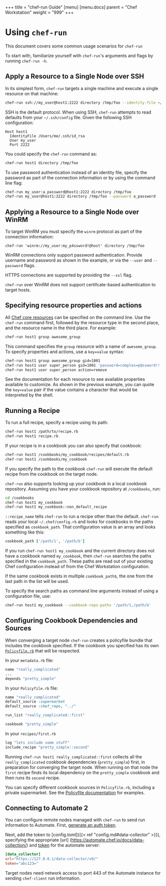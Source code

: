 +++
title = "chef-run Guide"
[menu]
  [menu.docs]
    parent = "Chef Workstation"
    weight = "999"
+++

# Using `chef-run`

This document covers some common usage scenarios for `chef-run`

To start with, familiarize yourself with `chef-run`'s arguments and flags
by running `chef-run -h`.

## Apply a Resource to a Single Node over SSH

In its simplest form, `chef-run` targets a single machine and execute a single
resource on that machine:

```bash
chef-run ssh://my_user@host1:2222 directory /tmp/foo --identity-file ~/.ssh/id_rsa
```

SSH is the default protocol. When using SSH, `chef-run` attempts to read defaults
from your `~/.ssh/config` file. Given the following SSH configuration:

```text
Host host1
  IdentityFile /Users/me/.ssh/id_rsa
  User my_user
  Port 2222
```

You could specify the `chef-run` command as:

```bash
chef-run host1 directory /tmp/foo
```

To use password authentication instead of an identity file, specify the
password as part of the connection information or by using the command line
flag:

```bash
chef-run my_user:a_password@host1:2222 directory /tmp/foo
chef-run my_user@host1:2222 directory /tmp/foo --password a_password
```

## Applying a Resource to a Single Node over WinRM

To target WinRM you must specify the `winrm` protocol as part of the connection
information:

```
chef-run 'winrm://my_user:my_p4ssword!@host' directory /tmp/foo
```

WinRM connections only support password authentication. Provide username and
password as shown in the example, or via the `--user` and `--password` flags.

HTTPS connections are supported by providing the `--ssl` flag.

`chef-run` over WinRM does not support certifcate-based authentication to
target hosts.

## Specifying resource properties and actions

All [Chef core resources](https://docs.chef.io/resource_reference.html) can be
specified on the command line. Use the `chef-run` command first, followed by
the resource type in the second place, and the resource name in the third
place. For example:

```bash
chef-run host1 group awesome_group
```

This command specifies the `group` resource with a name of `awesome_group`.
To specify properties and actions, use a `key=value` syntax:

```bash
chef-run host1 group awesome_group gid=1001
chef-run host1 user super_person gid=1001 'password=complex=p@ssword!!'
chef-run host1 user super_person action=remove
```

See the documentation for each resource to see available properties available to
customize. As shown in the previous example, you can quote the `key=value` pair
if the value contains a character that would be interpreted by the shell.

## Running a Recipe

To run a full recipe, specify a recipe using its path:

```bash
chef-run host1 /path/to/recipe.rb
chef-run host1 recipe.rb
```

If your recipe is in a cookbook you can also specify that cookbook:

```bash
chef-run host1 /cookbooks/my_cookbook/recipes/default.rb
chef-run host1 /cookbooks/my_cookbook
```

If you specify the path to the cookbook `chef-run` will execute the default
recipe from the cookbook on the target node.

`chef-run` also supports looking up your cookbook in a local cookbook
repository. Assuming you have your cookbook repository at `/cookbooks`, run:

```bash
cd /cookbooks
chef-run host1 my_cookbook
chef-run host1 my_cookbook::non_default_recipe
```

`::recipe_name` tells `chef-run` to run a recipe other than the default.
`chef-run` reads your local `~/.chef/config.rb` and looks for cookbooks in the
paths specified as `cookbook_path`. That configuration value is an array and
looks something like this:

```ruby
cookbook_path ['/path/1', '/path/b']
```

If you run `chef-run host1 my_cookbook` and the current directory does not have
a cookbook named `my_cookbook`, then `chef-run` searches the paths specified in
the `cookbook_path`. These paths are read out of your existing Chef
configuration instead of from the Chef Workstation configuration.

If the same cookbook exists in multiple `cookbook_path`s, the one from the
last path in the list will be used.

To specify the search paths as command line arguments instead of using a
configuration file, use:

```bash
chef-run host1 my_cookbook --cookbook-repo-paths '/path/1,/path/b'
```

## Configuring Cookbook Dependencies and Sources

When converging a target node `chef-run` creates a policyfile bundle that
includes the cookbook specified. If the cookbook you specified has its own
[`Policyfile.rb`](https://docs.chef.io/config_rb_policyfile.html) that will be
respected.

In your `metadata.rb` file:

```ruby
name "really_complicated"
...
depends "pretty_simple"
```

In your `Policyfile.rb` file:

```ruby
name "really_complicated"
default_source :supermarket
default_source :chef_repo, "../"

run_list "really_complicated::first"

cookbook "pretty_simple"
```

In your `recipes/first.rb`

```ruby
log "lets include some stuff"
include_recipe "pretty_simple::second"
```

Running `chef-run host1 really_complicated::first` collects all the
`really_complicated` cookbook dependencies (`pretty_simple`) first, in
preparation for converging the target node. When running on that node the
`first` recipe finds its local dependency on the `pretty_simple` cookbook and
then runs its `second` recipe.

You can specify different cookbook sources in `Policyfile.rb`, including a
private supermarket. See the [Policyfile
documentation](https://docs.chef.io/config_rb_policyfile.html) for examples.

## Connecting to Automate 2

You can configure remote nodes managed with `chef-run` to send run
information to Automate. First, [generate an auth token](https://automate.chef.io/docs/api-tokens/#creating-a-standard-api-token).

Next, add the token to [config.toml]({{< ref "config.md#data-collector" >}}),
specifying the appropriate [url] (https://automate.chef.io/docs/data-collection/) and
[token](https://automate.chef.io/docs/api-tokens/#creating-a-standard-api-token)
for the automate server:

```toml
[data_collector]
url="https://127.0.0.1/data-collector/v0/"
token="abc123="
```

Target nodes need network access to port 443 of the Automate instance for
sending `chef-client` run information.
